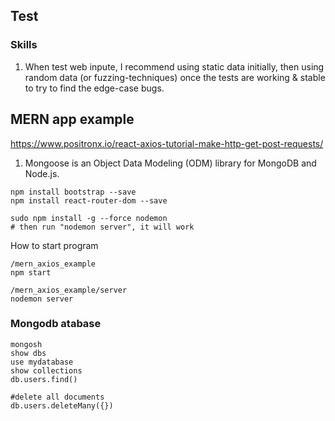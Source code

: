 ## Test

### Skills

1. When test web inpute, I recommend using static data initially, then using random data (or fuzzing-techniques) once the tests are working & stable to try to find the edge-case bugs.

## MERN app example

https://www.positronx.io/react-axios-tutorial-make-http-get-post-requests/

1. Mongoose is an Object Data Modeling (ODM) library for MongoDB and Node.js.

```
npm install bootstrap --save
npm install react-router-dom --save

sudo npm install -g --force nodemon
# then run "nodemon server", it will work

```

How to start program

```
/mern_axios_example
npm start

/mern_axios_example/server
nodemon server
```

### Mongodb atabase

```
mongosh
show dbs
use mydatabase
show collections
db.users.find()

#delete all documents
db.users.deleteMany({})
```
